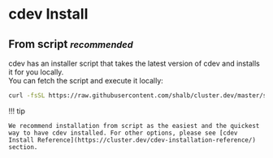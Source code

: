# cdev Install

## From script *<small>recommended</small>*

cdev has an installer script that takes the latest version of cdev and installs it for you locally.<br> You can fetch the script and execute it locally:

```bash
curl -fsSL https://raw.githubusercontent.com/shalb/cluster.dev/master/scripts/get_cdev.sh | bash
```

!!! tip

    We recommend installation from script as the easiest and the quickest way to have cdev installed. For other options, please see [cdev Install Reference](https://cluster.dev/cdev-installation-reference/) section.
